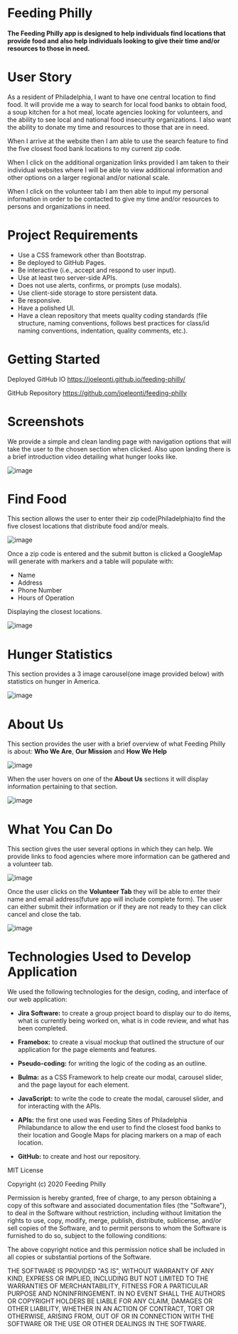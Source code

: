 # Feeding Philly

#### The Feeding Philly app is designed to help individuals find locations that provide food and also help individuals looking to give their time and/or resources to those in need.

# User Story

As a resident of Philadelphia, I want to have one central location to find food. It will provide me a way to search for local food banks  to obtain food, a soup kitchen for a hot meal, locate agencies looking for volunteers, and the ability to see local and national food insecurity organizations. I also want the ability to donate my time and resources to those that are in need.

When I arrive at the website then I am able to use the search feature to find the five closest food bank locations to my current zip code. 

When I click on the additional organization links provided I am taken to their individual websites where I will be able to view additional information and other options on a larger regional and/or national scale.

When I click on the volunteer tab I am then able to input my personal information in order to be contacted to give my time and/or resources to persons and organizations in need.

# Project Requirements
* Use a CSS framework other than Bootstrap.
* Be deployed to GitHub Pages.
* Be interactive (i.e., accept and respond to user input).
* Use at least two server-side APIs.
* Does not use alerts, confirms, or prompts (use modals).
* Use client-side storage to store persistent data.
* Be responsive.
* Have a polished UI.
* Have a clean repository that meets quality coding standards (file structure, naming conventions, follows best practices for class/id naming conventions, indentation, quality comments, etc.).


# Getting Started

Deployed GitHub IO 
https://joeleonti.github.io/feeding-philly/

GitHub Repository
https://github.com/joeleonti/feeding-philly


# Screenshots

We provide a simple and clean landing page with navigation options that will take the user to the chosen section when clicked. Also upon landing there is a brief introduction video detailing what hunger looks like.

![image](https://user-images.githubusercontent.com/72576930/101843188-ac8adb80-3b17-11eb-9acc-c49e8c17cb9b.png)

# Find Food

This section allows the user to enter their zip code(Philadelphia)to find the five closest locations that distribute food and/or meals. 

![image](https://user-images.githubusercontent.com/72576930/101828201-3a0e0180-3aff-11eb-9d7f-dfb5a6792089.png)

Once a zip code is entered and the submit button is clicked a GoogleMap will generate with markers and a table will populate with:
* Name
* Address
* Phone Number
* Hours of Operation

Displaying the closest locations.


![image](https://user-images.githubusercontent.com/72576930/101840767-ba8a2d80-3b12-11eb-869b-824f2d540c68.png)

# Hunger Statistics

This section provides a 3 image carousel(one image provided below) with statistics on hunger in America.

![image](https://user-images.githubusercontent.com/72576930/101828430-8a855f00-3aff-11eb-80b2-a505180fa527.png)

# About Us 

This section provides the user with a brief overview of what Feeding Philly is about: **Who We Are**, **Our Mission** and **How We Help**

![image](https://user-images.githubusercontent.com/72576930/101828620-cf10fa80-3aff-11eb-84bc-f15c38d086c0.png)


When the user hovers on one of the **About Us** sections it will display information pertaining to that section.

![image](https://user-images.githubusercontent.com/72576930/101829208-afc69d00-3b00-11eb-8520-4edef8244eb6.png)

# What You Can Do

This section gives the user several options in which they can help. We provide links to food agencies where more information can be gathered and a volunteer tab.

![image](https://user-images.githubusercontent.com/72576930/101840606-6aab6680-3b12-11eb-9b28-439162657f20.png)

Once the user clicks on the **Volunteer Tab** they will be able to enter their name and email address(future app will include complete form). The user can either submit their information or if they are not ready to they can click cancel and close the tab.

![image](https://user-images.githubusercontent.com/72576930/101829072-6e35f200-3b00-11eb-888f-9ba8035e7e4a.png)


# Technologies Used to Develop Application

We used the following technologies for the design, coding, and interface of our web application: 

* **Jira Software:** to create a group project board to display our to do items, what is currently being worked on, what is in code review, and what has been completed.

* **Framebox:** to create a visual mockup that outlined the structure of our application for the page elements and features.

* **Pseudo-coding:** for writing the logic of the coding as an outline.

* **Bulma:** as a CSS Framework to help create our modal, carousel slider, and the page layout for each element.

* **JavaScript:** to write the code to create the modal, carousel slider, and for interacting with the APIs.

* **APIs:** the first one used was Feeding Sites of Philadelphia Philabundance to allow the end user to find the closest food banks to their location and Google Maps for placing markers on a map of each location.

* **GitHub:** to create and host our repository.








MIT License

Copyright (c) 2020 Feeding Philly

Permission is hereby granted, free of charge, to any person obtaining a copy
of this software and associated documentation files (the "Software"), to deal
in the Software without restriction, including without limitation the rights
to use, copy, modify, merge, publish, distribute, sublicense, and/or sell
copies of the Software, and to permit persons to whom the Software is
furnished to do so, subject to the following conditions:

The above copyright notice and this permission notice shall be included in all
copies or substantial portions of the Software.

THE SOFTWARE IS PROVIDED "AS IS", WITHOUT WARRANTY OF ANY KIND, EXPRESS OR
IMPLIED, INCLUDING BUT NOT LIMITED TO THE WARRANTIES OF MERCHANTABILITY,
FITNESS FOR A PARTICULAR PURPOSE AND NONINFRINGEMENT. IN NO EVENT SHALL THE
AUTHORS OR COPYRIGHT HOLDERS BE LIABLE FOR ANY CLAIM, DAMAGES OR OTHER
LIABILITY, WHETHER IN AN ACTION OF CONTRACT, TORT OR OTHERWISE, ARISING FROM,
OUT OF OR IN CONNECTION WITH THE SOFTWARE OR THE USE OR OTHER DEALINGS IN THE
SOFTWARE.
